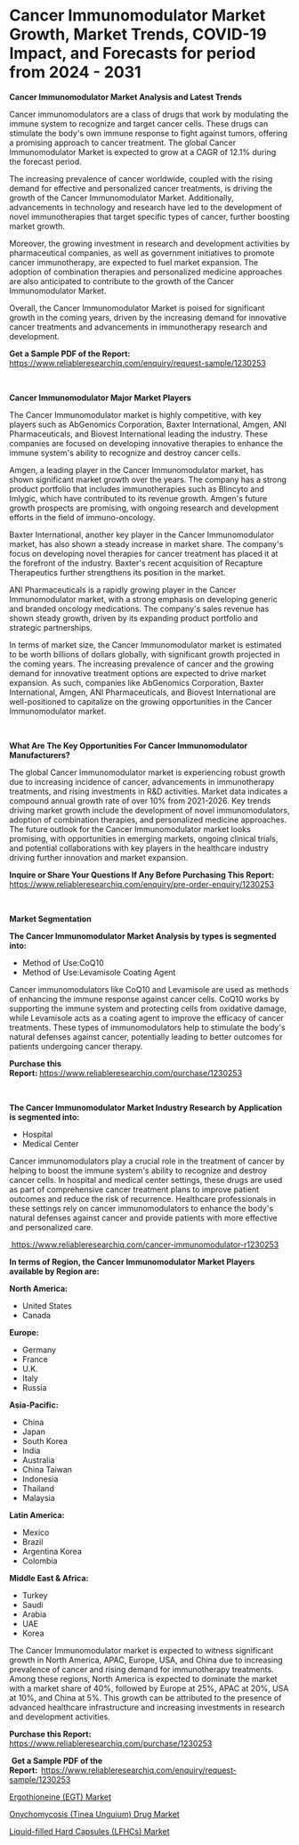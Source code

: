 <p><h1>Cancer Immunomodulator Market Growth, Market Trends, COVID-19 Impact, and Forecasts for period from 2024 - 2031</h1></p><p><strong>Cancer Immunomodulator Market Analysis and Latest Trends</strong></p>
<p><p>Cancer immunomodulators are a class of drugs that work by modulating the immune system to recognize and target cancer cells. These drugs can stimulate the body's own immune response to fight against tumors, offering a promising approach to cancer treatment. The global Cancer Immunomodulator Market is expected to grow at a CAGR of 12.1% during the forecast period.</p><p>The increasing prevalence of cancer worldwide, coupled with the rising demand for effective and personalized cancer treatments, is driving the growth of the Cancer Immunomodulator Market. Additionally, advancements in technology and research have led to the development of novel immunotherapies that target specific types of cancer, further boosting market growth.</p><p>Moreover, the growing investment in research and development activities by pharmaceutical companies, as well as government initiatives to promote cancer immunotherapy, are expected to fuel market expansion. The adoption of combination therapies and personalized medicine approaches are also anticipated to contribute to the growth of the Cancer Immunomodulator Market.</p><p>Overall, the Cancer Immunomodulator Market is poised for significant growth in the coming years, driven by the increasing demand for innovative cancer treatments and advancements in immunotherapy research and development.</p></p>
<p><strong>Get a Sample PDF of the Report:&nbsp;</strong> <a href="https://www.reliableresearchiq.com/enquiry/request-sample/1230253">https://www.reliableresearchiq.com/enquiry/request-sample/1230253</a></p>
<p>&nbsp;</p>
<p><strong>Cancer Immunomodulator Major Market Players</strong></p>
<p><p>The Cancer Immunomodulator market is highly competitive, with key players such as AbGenomics Corporation, Baxter International, Amgen, ANI Pharmaceuticals, and Biovest International leading the industry. These companies are focused on developing innovative therapies to enhance the immune system's ability to recognize and destroy cancer cells.</p><p>Amgen, a leading player in the Cancer Immunomodulator market, has shown significant market growth over the years. The company has a strong product portfolio that includes immunotherapies such as Blincyto and Imlygic, which have contributed to its revenue growth. Amgen's future growth prospects are promising, with ongoing research and development efforts in the field of immuno-oncology.</p><p>Baxter International, another key player in the Cancer Immunomodulator market, has also shown a steady increase in market share. The company's focus on developing novel therapies for cancer treatment has placed it at the forefront of the industry. Baxter's recent acquisition of Recapture Therapeutics further strengthens its position in the market.</p><p>ANI Pharmaceuticals is a rapidly growing player in the Cancer Immunomodulator market, with a strong emphasis on developing generic and branded oncology medications. The company's sales revenue has shown steady growth, driven by its expanding product portfolio and strategic partnerships.</p><p>In terms of market size, the Cancer Immunomodulator market is estimated to be worth billions of dollars globally, with significant growth projected in the coming years. The increasing prevalence of cancer and the growing demand for innovative treatment options are expected to drive market expansion. As such, companies like AbGenomics Corporation, Baxter International, Amgen, ANI Pharmaceuticals, and Biovest International are well-positioned to capitalize on the growing opportunities in the Cancer Immunomodulator market.</p></p>
<p>&nbsp;</p>
<p><strong>What Are The Key Opportunities For Cancer Immunomodulator Manufacturers?</strong></p>
<p><p>The global Cancer Immunomodulator market is experiencing robust growth due to increasing incidence of cancer, advancements in immunotherapy treatments, and rising investments in R&D activities. Market data indicates a compound annual growth rate of over 10% from 2021-2026. Key trends driving market growth include the development of novel immunomodulators, adoption of combination therapies, and personalized medicine approaches. The future outlook for the Cancer Immunomodulator market looks promising, with opportunities in emerging markets, ongoing clinical trials, and potential collaborations with key players in the healthcare industry driving further innovation and market expansion.</p></p>
<p><strong>Inquire or Share Your Questions If Any Before Purchasing This Report:</strong> <a href="https://www.reliableresearchiq.com/enquiry/pre-order-enquiry/1230253">https://www.reliableresearchiq.com/enquiry/pre-order-enquiry/1230253</a></p>
<p>&nbsp;</p>
<p><strong>Market Segmentation</strong></p>
<p><strong>The Cancer Immunomodulator Market Analysis by types is segmented into:</strong></p>
<p><ul><li>Method of Use:CoQ10</li><li>Method of Use:Levamisole Coating Agent</li></ul></p>
<p><p>Cancer immunomodulators like CoQ10 and Levamisole are used as methods of enhancing the immune response against cancer cells. CoQ10 works by supporting the immune system and protecting cells from oxidative damage, while Levamisole acts as a coating agent to improve the efficacy of cancer treatments. These types of immunomodulators help to stimulate the body's natural defenses against cancer, potentially leading to better outcomes for patients undergoing cancer therapy.</p></p>
<p><strong>Purchase this Report:&nbsp;</strong><a href="https://www.reliableresearchiq.com/purchase/1230253">https://www.reliableresearchiq.com/purchase/1230253</a></p>
<p>&nbsp;</p>
<p><strong>The Cancer Immunomodulator Market Industry Research by Application is segmented into:</strong></p>
<p><ul><li>Hospital</li><li>Medical Center</li></ul></p>
<p><p>Cancer immunomodulators play a crucial role in the treatment of cancer by helping to boost the immune system's ability to recognize and destroy cancer cells. In hospital and medical center settings, these drugs are used as part of comprehensive cancer treatment plans to improve patient outcomes and reduce the risk of recurrence. Healthcare professionals in these settings rely on cancer immunomodulators to enhance the body's natural defenses against cancer and provide patients with more effective and personalized care.</p></p>
<p><a href="https://www.reliableresearchiq.com/cancer-immunomodulator-r1230253">&nbsp;https://www.reliableresearchiq.com/cancer-immunomodulator-r1230253</a></p>
<p><strong>In terms of Region, the Cancer Immunomodulator Market Players available by Region are:</strong></p>
<p>
    <p> <strong> North America: </strong>
        <ul>
            <li>United States</li>
            <li>Canada</li>
        </ul>
        </p> 
    <p> <strong> Europe: </strong>
        <ul>
            <li>Germany</li>
            <li>France</li>
            <li>U.K.</li>
            <li>Italy</li>
            <li>Russia</li>
        </ul>
        </p> 
    <p> <strong> Asia-Pacific: </strong>
        <ul>
            <li>China</li>
            <li>Japan</li>
            <li>South Korea</li>
            <li>India</li>
            <li>Australia</li>
            <li>China Taiwan</li>
            <li>Indonesia</li>
            <li>Thailand</li>
            <li>Malaysia</li>
        </ul>
        </p> 
    <p> <strong> Latin America: </strong>
        <ul>
            <li>Mexico</li>
            <li>Brazil</li>
            <li>Argentina Korea</li>
            <li>Colombia</li>
        </ul>
        </p> 
    <p> <strong> Middle East & Africa: </strong>
        <ul>
            <li>Turkey</li>
            <li>Saudi</li>
            <li>Arabia</li>
            <li>UAE</li>
            <li>Korea</li>
        </ul>
    </p>
    </p>
<p><p>The Cancer Immunomodulator market is expected to witness significant growth in North America, APAC, Europe, USA, and China due to increasing prevalence of cancer and rising demand for immunotherapy treatments. Among these regions, North America is expected to dominate the market with a market share of 40%, followed by Europe at 25%, APAC at 20%, USA at 10%, and China at 5%. This growth can be attributed to the presence of advanced healthcare infrastructure and increasing investments in research and development activities.</p></p>
<p><strong>Purchase this Report: </strong><a href="https://www.reliableresearchiq.com/purchase/1230253">https://www.reliableresearchiq.com/purchase/1230253</a></p>
<p>&nbsp;<strong>Get a Sample PDF of the Report:&nbsp;&nbsp;</strong><a href="https://www.reliableresearchiq.com/enquiry/request-sample/1230253">https://www.reliableresearchiq.com/enquiry/request-sample/1230253</a></p>
<p><strong></strong></p>
<p><p><a href="https://github.com/lnamivez37/Market-Research-Report-List-1/blob/main/ergothioneine-egt-market.md">Ergothioneine (EGT) Market</a></p><p><a href="https://github.com/lylyparadise/Market-Research-Report-List-4/blob/main/onychomycosis-tinea-unguium-drug-market.md">Onychomycosis (Tinea Unguium) Drug Market</a></p><p><a href="https://github.com/GroverBarry/Market-Research-Report-List-6/blob/main/liquid-filled-hard-capsules-lfhcs-market.md">Liquid-filled Hard Capsules (LFHCs) Market</a></p></p>